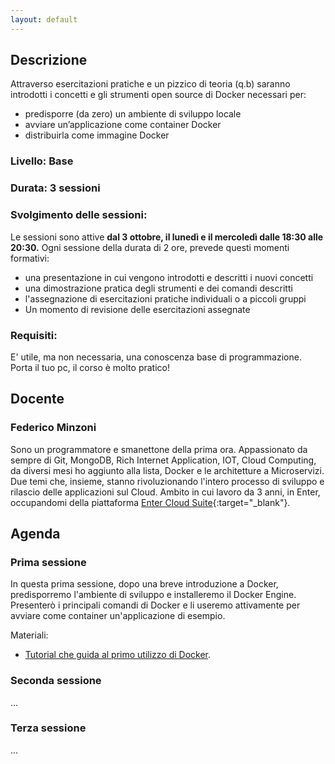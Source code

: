 ```yaml
---
layout: default
---
```


## Descrizione
Attraverso esercitazioni pratiche e un pizzico di teoria (q.b) saranno introdotti i concetti e gli strumenti open source di Docker necessari per:  
* predisporre (da zero) un ambiente di sviluppo locale
* avviare un’applicazione come container Docker
* distribuirla come immagine Docker

### Livello: Base

### Durata: 3 sessioni
 
### Svolgimento delle sessioni: 
Le sessioni sono attive **dal 3 ottobre, il lunedì e il mercoledì dalle 18:30 alle 20:30.**
Ogni sessione della durata di 2 ore, prevede questi momenti formativi:  
* una presentazione in cui vengono introdotti e descritti i nuovi concetti
* una dimostrazione pratica degli strumenti e dei comandi descritti
* l'assegnazione di esercitazioni pratiche individuali o a piccoli gruppi
* Un momento di revisione delle esercitazioni assegnate   
 
### Requisiti:
 
E' utile, ma non necessaria, una conoscenza base di programmazione. Porta il tuo pc, il corso è molto pratico!

## Docente

### Federico Minzoni
Sono un programmatore e smanettone della prima ora. Appassionato da sempre di Git, MongoDB, Rich Internet Application, IOT, Cloud Computing, da diversi mesi ho aggiunto alla lista, Docker e le architetture a Microservizi. Due temi che, insieme, stanno rivoluzionando l'intero processo di sviluppo e rilascio delle applicazioni sul Cloud. Ambito in cui lavoro da 3 anni, in Enter, occupandomi della piattaforma [Enter Cloud Suite](http://www.entercloudsuite.com){:target="_blank"}.

## Agenda

### Prima sessione
 
In questa prima sessione, dopo una breve introduzione a Docker, predisporremo l'ambiente di sviluppo e installeremo il Docker Engine. Presenterò i principali comandi di Docker e li useremo attivamente per avviare come container un'applicazione di esempio.  

Materiali:  
* [Tutorial che guida al primo utilizzo di Docker](https://log-ed.github.io/docker-get-started/sessione1).

### Seconda sessione
...

### Terza sessione
...

